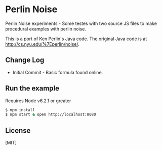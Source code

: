 # Perlin Noise

  Perlin Noise experiments - Some testes with two source JS files to make procedural examples with perlin noise.

  This is a port of Ken Perlin's Java code. The
  original Java code is at http://cs.nyu.edu/%7Eperlin/noise/.

## Change Log
  * Initial Commit - Basic formula found online.

## Run the example
  Requires Node v6.2.1 or greater

```bash
$ npm install
$ npm start & open http://localhost:8080
```

## License

[MIT]
